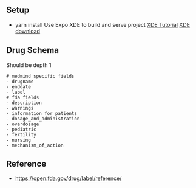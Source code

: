 ## Setup
- yarn install
Use Expo XDE to build and serve project
[XDE Tutorial](https://docs.expo.io/versions/latest/introduction/xde-tour)
[XDE download](https://github.com/expo/xde)
## Drug Schema
Should be depth 1
```
# medmind specific fields
- drugname
- enddate
- label
# fda fields
- description
- warnings
- information_for_patients
- dosage_and_administration
- overdosage
- pediatric
- fertility
- nursing
- mechanism_of_action
```

## Reference
- https://open.fda.gov/drug/label/reference/
